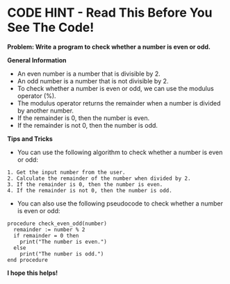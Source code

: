 # CODE HINT - Read This Before You See The Code!

**Problem: Write a program to check whether a number is even or odd.**

**General Information**

* An even number is a number that is divisible by 2.
* An odd number is a number that is not divisible by 2.
* To check whether a number is even or odd, we can use the modulus operator (%).
* The modulus operator returns the remainder when a number is divided by another number.
* If the remainder is 0, then the number is even.
* If the remainder is not 0, then the number is odd.

**Tips and Tricks**

* You can use the following algorithm to check whether a number is even or odd:

```
1. Get the input number from the user.
2. Calculate the remainder of the number when divided by 2.
3. If the remainder is 0, then the number is even.
4. If the remainder is not 0, then the number is odd.
```

* You can also use the following pseudocode to check whether a number is even or odd:

```
procedure check_even_odd(number)
  remainder := number % 2
  if remainder = 0 then
    print("The number is even.")
  else
    print("The number is odd.")
end procedure
```

**I hope this helps!**
